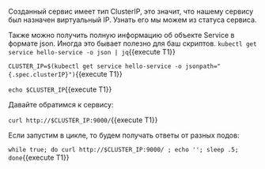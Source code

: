 Созданный сервис имеет тип ClusterIP, это значит, что нашему сервису был назначен виртуальный IP. Узнать его мы можем из статуса сервиса. 

Также можно получить полную информацию об объекте Service в формате json. Иногда это бывает полезно для баш скриптов.
`kubectl get service hello-service -o json | jq`{{execute T1}}

`CLUSTER_IP=$(kubectl get service hello-service -o jsonpath="{.spec.clusterIP}")`{{execute T1}}

`echo $CLUSTER_IP`{{execute T1}}

Давайте обратимся к сервису:

`curl http://$CLUSTER_IP:9000/`{{execute T1}}

Если запустим в цикле, то будем получать ответы от разных подов:

`while true; do curl http://$CLUSTER_IP:9000/ ; echo ''; sleep .5; done`{{execute T1}}
